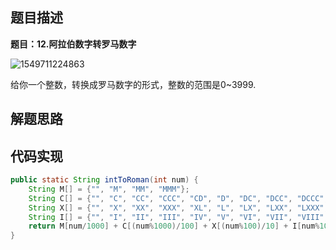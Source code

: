 ## 题目描述

**题目：12.阿拉伯数字转罗马数字**

![1549711224863](/home/hdr/.config/Typora/typora-user-images/1549711224863.png)

给你一个整数，转换成罗马数字的形式，整数的范围是0~3999.


## 解题思路

## 代码实现

```java
public static String intToRoman(int num) {
    String M[] = {"", "M", "MM", "MMM"};
    String C[] = {"", "C", "CC", "CCC", "CD", "D", "DC", "DCC", "DCCC", "CM"};
    String X[] = {"", "X", "XX", "XXX", "XL", "L", "LX", "LXX", "LXXX", "XC"};
    String I[] = {"", "I", "II", "III", "IV", "V", "VI", "VII", "VIII", "IX"};
    return M[num/1000] + C[(num%1000)/100] + X[(num%100)/10] + I[num%10];
}
```









